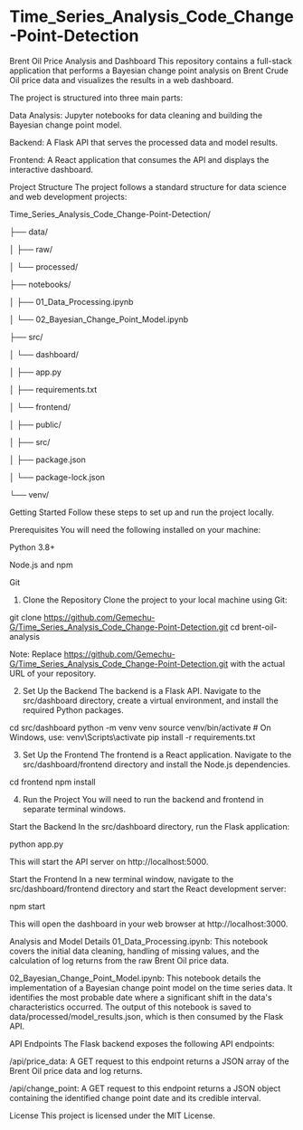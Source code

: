 # Time_Series_Analysis_Code_Change-Point-Detection
Brent Oil Price Analysis and Dashboard
This repository contains a full-stack application that performs a Bayesian change point analysis on Brent Crude Oil price data and visualizes the results in a web dashboard.

The project is structured into three main parts:

Data Analysis: Jupyter notebooks for data cleaning and building the Bayesian change point model.

Backend: A Flask API that serves the processed data and model results.

Frontend: A React application that consumes the API and displays the interactive dashboard.

Project Structure
The project follows a standard structure for data science and web development projects:

 Time_Series_Analysis_Code_Change-Point-Detection/
 
├── data/

│   ├── raw/

│   └── processed/

├── notebooks/

│   ├── 01_Data_Processing.ipynb

│   └── 02_Bayesian_Change_Point_Model.ipynb

├── src/

│   └── dashboard/

│       ├── app.py

│       ├── requirements.txt

│       └── frontend/

│           ├── public/

│           ├── src/

│           ├── package.json

│           └── package-lock.json


└── venv/


Getting Started
Follow these steps to set up and run the project locally.

Prerequisites
You will need the following installed on your machine:

Python 3.8+

Node.js and npm

Git

1. Clone the Repository
Clone the project to your local machine using Git:

git clone https://github.com/Gemechu-G/Time_Series_Analysis_Code_Change-Point-Detection.git
cd brent-oil-analysis

Note: Replace https://github.com/Gemechu-G/Time_Series_Analysis_Code_Change-Point-Detection.git with the actual URL of your repository.

2. Set Up the Backend
The backend is a Flask API. Navigate to the src/dashboard directory, create a virtual environment, and install the required Python packages.

cd src/dashboard
python -m venv venv
source venv/bin/activate  # On Windows, use: venv\Scripts\activate
pip install -r requirements.txt

3. Set Up the Frontend
The frontend is a React application. Navigate to the src/dashboard/frontend directory and install the Node.js dependencies.

cd frontend
npm install

4. Run the Project
You will need to run the backend and frontend in separate terminal windows.

Start the Backend
In the src/dashboard directory, run the Flask application:

python app.py

This will start the API server on http://localhost:5000.

Start the Frontend
In a new terminal window, navigate to the src/dashboard/frontend directory and start the React development server:

npm start

This will open the dashboard in your web browser at http://localhost:3000.

Analysis and Model Details
01_Data_Processing.ipynb: This notebook covers the initial data cleaning, handling of missing values, and the calculation of log returns from the raw Brent Oil price data.

02_Bayesian_Change_Point_Model.ipynb: This notebook details the implementation of a Bayesian change point model on the time series data. It identifies the most probable date where a significant shift in the data's characteristics occurred. The output of this notebook is saved to data/processed/model_results.json, which is then consumed by the Flask API.

API Endpoints
The Flask backend exposes the following API endpoints:

/api/price_data: A GET request to this endpoint returns a JSON array of the Brent Oil price data and log returns.

/api/change_point: A GET request to this endpoint returns a JSON object containing the identified change point date and its credible interval.

License
This project is licensed under the MIT License.
